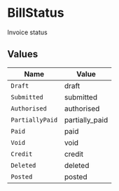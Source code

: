 # BillStatus

Invoice status


## Values

| Name            | Value           |
| --------------- | --------------- |
| `Draft`         | draft           |
| `Submitted`     | submitted       |
| `Authorised`    | authorised      |
| `PartiallyPaid` | partially_paid  |
| `Paid`          | paid            |
| `Void`          | void            |
| `Credit`        | credit          |
| `Deleted`       | deleted         |
| `Posted`        | posted          |